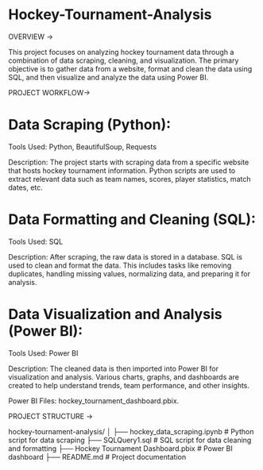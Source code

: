 # Hockey-Tournament-Analysis

OVERVIEW ->

This project focuses on analyzing hockey tournament data through a combination of data scraping, cleaning, and visualization. The primary objective is to gather data from a website, format and clean the data using SQL, and then visualize and analyze the data using Power BI.

PROJECT WORKFLOW->

# Data Scraping (Python):

Tools Used: Python, BeautifulSoup, Requests

Description: The project starts with scraping data from a specific website that hosts hockey tournament information. Python scripts are used to extract relevant data such as team names, scores, player statistics, match dates, etc.

# Data Formatting and Cleaning (SQL):

Tools Used: SQL

Description: After scraping, the raw data is stored in a database. SQL is used to clean and format the data. This includes tasks like removing duplicates, handling missing values, normalizing data, and preparing it for analysis.

# Data Visualization and Analysis (Power BI):

Tools Used: Power BI

Description: The cleaned data is then imported into Power BI for visualization and analysis. Various charts, graphs, and dashboards are created to help understand trends, team performance, and other insights.

Power BI Files: hockey_tournament_dashboard.pbix.

PROJECT STRUCTURE ->

hockey-tournament-analysis/
│
├── hockey_data_scraping.ipynb              # Python script for data scraping
├── SQLQuery1.sql            # SQL script for data cleaning and formatting
├── Hockey Tournament Dashboard.pbix  # Power BI dashboard
├── README.md                    # Project documentation
